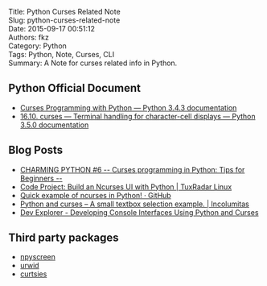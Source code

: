 Title: Python Curses Related Note  
Slug: python-curses-related-note  
Date: 2015-09-17 00:51:12  
Authors: fkz  
Category: Python  
Tags: Python, Note, Curses, CLI  
Summary: A Note for curses related info in Python.  
  
## Python Official Document  
+ [Curses Programming with Python — Python 3.4.3 documentation](https://docs.python.org/3/howto/curses.html)  
+ [16.10. curses — Terminal handling for character-cell displays — Python 3.5.0 documentation](https://docs.python.org/3/library/curses.html)  
  
## Blog Posts  
+ [CHARMING PYTHON #6 -- Curses programming in Python: Tips for Beginners --](http://gnosis.cx/publish/programming/charming_python_6.html)  
+ [Code Project: Build an Ncurses UI with Python | TuxRadar Linux](http://www.tuxradar.com/content/code-project-build-ncurses-ui-python)  
+ [Quick example of ncurses in Python! · GitHub](https://gist.github.com/myano/1055442)  
+ [Python and curses – A small textbox selection example. | Incolumitas](http://incolumitas.com/2013/06/02/python-and-curses-a-small-textbox-selection-example/)  
+ [Dev Explorer - Developing Console Interfaces Using Python and Curses](http://www.dev-explorer.com/articles/python-with-curses)  
  
## Third party packages  
+ [npyscreen](https://github.com/npcole/npyscreen)  
+ [urwid](https://github.com/wardi/urwid)  
+ [curtsies](https://github.com/thomasballinger/curtsies)  

